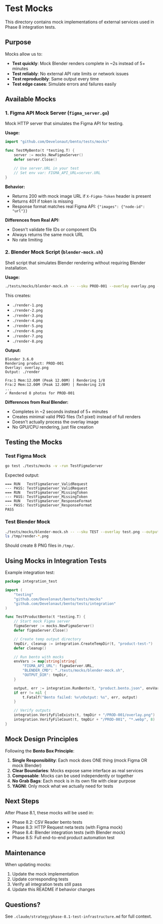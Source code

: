 # Test Mocks

This directory contains mock implementations of external services used in Phase 8 integration tests.

## Purpose

Mocks allow us to:
- **Test quickly**: Mock Blender renders complete in ~2s instead of 5+ minutes
- **Test reliably**: No external API rate limits or network issues
- **Test reproducibly**: Same output every time
- **Test edge cases**: Simulate errors and failures easily

## Available Mocks

### 1. Figma API Mock Server (`figma_server.go`)

Mock HTTP server that simulates the Figma API for testing.

**Usage:**

```go
import "github.com/Develonaut/bento/tests/mocks"

func TestMyBento(t *testing.T) {
    server := mocks.NewFigmaServer()
    defer server.Close()

    // Use server.URL in your test
    // Set env var: FIGMA_API_URL=server.URL
}
```

**Behavior:**
- Returns 200 with mock image URL if `X-Figma-Token` header is present
- Returns 401 if token is missing
- Response format matches real Figma API: `{"images": {"node-id": "url"}}`

**Differences from Real API:**
- Doesn't validate file IDs or component IDs
- Always returns the same mock URL
- No rate limiting

### 2. Blender Mock Script (`blender-mock.sh`)

Shell script that simulates Blender rendering without requiring Blender installation.

**Usage:**

```bash
./tests/mocks/blender-mock.sh -- --sku PROD-001 --overlay overlay.png --output ./render
```

This creates:
- `./render-1.png`
- `./render-2.png`
- `./render-3.png`
- `./render-4.png`
- `./render-5.png`
- `./render-6.png`
- `./render-7.png`
- `./render-8.png`

**Output:**
```
Blender 3.6.0
Rendering product: PROD-001
Overlay: overlay.png
Output: ./render

Fra:1 Mem:12.00M (Peak 12.00M) | Rendering 1/8
Fra:2 Mem:12.00M (Peak 12.00M) | Rendering 2/8
...
✓ Rendered 8 photos for PROD-001
```

**Differences from Real Blender:**
- Completes in ~2 seconds instead of 5+ minutes
- Creates minimal valid PNG files (1x1 pixel) instead of full renders
- Doesn't actually process the overlay image
- No GPU/CPU rendering, just file creation

## Testing the Mocks

### Test Figma Mock

```bash
go test ./tests/mocks -v -run TestFigmaServer
```

Expected output:
```
=== RUN   TestFigmaServer_ValidRequest
--- PASS: TestFigmaServer_ValidRequest
=== RUN   TestFigmaServer_MissingToken
--- PASS: TestFigmaServer_MissingToken
=== RUN   TestFigmaServer_ResponseFormat
--- PASS: TestFigmaServer_ResponseFormat
PASS
```

### Test Blender Mock

```bash
./tests/mocks/blender-mock.sh -- --sku TEST --overlay test.png --output /tmp/render
ls /tmp/render-*.png
```

Should create 8 PNG files in `/tmp/`.

## Using Mocks in Integration Tests

Example integration test:

```go
package integration_test

import (
    "testing"
    "github.com/Develonaut/bento/tests/mocks"
    "github.com/Develonaut/bento/tests/integration"
)

func TestProductBento(t *testing.T) {
    // Start mock Figma server
    figmaServer := mocks.NewFigmaServer()
    defer figmaServer.Close()

    // Create temp output directory
    tmpDir, cleanup := integration.CreateTempDir(t, "product-test-")
    defer cleanup()

    // Run bento with mocks
    envVars := map[string]string{
        "FIGMA_API_URL": figmaServer.URL,
        "BLENDER_CMD": "./tests/mocks/blender-mock.sh",
        "OUTPUT_DIR": tmpDir,
    }

    output, err := integration.RunBento(t, "product.bento.json", envVars)
    if err != nil {
        t.Fatalf("Bento failed: %v\nOutput: %s", err, output)
    }

    // Verify outputs
    integration.VerifyFileExists(t, tmpDir + "/PROD-001/overlay.png")
    integration.VerifyFileCount(t, tmpDir + "/PROD-001", "*.webp", 8)
}
```

## Mock Design Principles

Following the **Bento Box Principle**:

1. **Single Responsibility**: Each mock does ONE thing (mock Figma OR mock Blender)
2. **Clear Boundaries**: Mocks expose same interface as real services
3. **Composable**: Mocks can be used independently or together
4. **No Grab Bags**: Each mock is in its own file with clear purpose
5. **YAGNI**: Only mock what we actually need for tests

## Next Steps

After Phase 8.1, these mocks will be used in:
- Phase 8.2: CSV Reader bento tests
- Phase 8.3: HTTP Request neta tests (with Figma mock)
- Phase 8.4: Blender integration tests (with Blender mock)
- Phase 8.5: Full end-to-end product automation test

## Maintenance

When updating mocks:
1. Update the mock implementation
2. Update corresponding tests
3. Verify all integration tests still pass
4. Update this README if behavior changes

## Questions?

See `.claude/strategy/phase-8.1-test-infrastructure.md` for full context.
